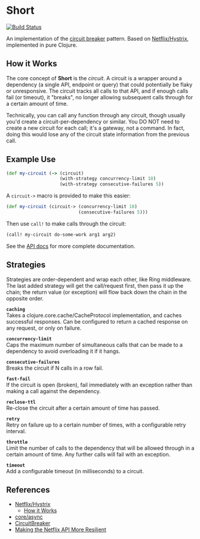 # Short

[![Build Status](https://travis-ci.org/tokenshift/short.svg?branch=master)](https://travis-ci.org/tokenshift/short)

An implementation of the [circuit breaker](http://techblog.netflix.com/2011/12/making-netflix-api-more-resilient.html)
pattern. Based on [Netflix/Hystrix](https://github.com/Netflix/Hystrix),
implemented in pure Clojure.

## How it Works

The core concept of **Short** is the *circuit*. A circuit is a wrapper around
a dependency (a single API, endpoint or query) that could potentially be flaky
or unresponsive. The circuit tracks all calls to that API, and if enough calls
fail (or timeout), it "breaks", no longer allowing subsequent calls through for
a certain amount of time.

Technically, you can call any function through any circuit, though usually
you'd create a circuit-per-dependency or similar. You DO NOT need to create a
new circuit for each call; it's a gateway, not a command. In fact, doing this
would lose any of the circuit state information from the previous call.

## Example Use

```clojure
(def my-circuit (-> (circuit)
                    (with-strategy concurrency-limit 10)
                    (with-strategy consecutive-failures 5))
```

A `circuit->` macro is provided to make this easier:

```clojure
(def my-circuit (circuit-> (concurrency-limit 10)
                           (consecutive-failures 5)))
```

Then use `call!` to make calls through the circuit:

```clojure
(call! my-circuit do-some-work arg1 arg2)
```

See the [API docs](http://tokenshift.com/short/) for more complete documentation.

## Strategies

Strategies are order-dependent and wrap each other, like Ring middleware. The
last added strategy will get the call/request first, then pass it up the chain;
the return value (or exception) will flow back down the chain in the opposite
order.

**`caching`**  
Takes a clojure.core.cache/CacheProtocol implementation, and caches successful
responses. Can be configured to return a cached response on any request, or
only on failure.

**`concurrency-limit`**  
Caps the maximum number of simultaneous calls that can be made to a dependency
to avoid overloading it if it hangs.

**`consecutive-failures`**  
Breaks the circuit if N calls in a row fail.

**`fast-fail`**  
If the circuit is open (broken), fail immediately with an exception rather than
making a call against the dependency.

**`reclose-ttl`**  
Re-close the circuit after a certain amount of time has passed.

**`retry`**  
Retry on failure up to a certain number of times, with a configurable retry
interval.

**`throttle`**  
Limit the number of calls to the dependency that will be allowed through in a
certain amount of time. Any further calls will fail with an exception.

**`timeout`**  
Add a configurable timeout (in milliseconds) to a circuit.

## References

* [Netflix/Hystrix](https://github.com/Netflix/Hystrix)
  * [How it Works](https://github.com/Netflix/Hystrix/wiki/How-it-Works)
* [core/async](https://github.com/clojure/core.async)
* [CircuitBreaker](http://martinfowler.com/bliki/CircuitBreaker.html)
* [Making the Netflix API More Resilient](http://techblog.netflix.com/2011/12/making-netflix-api-more-resilient.html)
